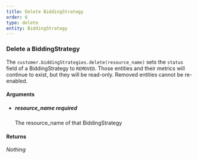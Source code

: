 ```yaml
---
title: Delete BiddingStrategy 
order: 6
type: delete
entity: BiddingStrategy 
---
```


### Delete a BiddingStrategy 

The `customer.biddingStrategies.delete(resource_name)` sets the `status` field of a BiddingStrategy to `REMOVED`. Those entities and their metrics will continue to exist, but they will be read-only. Removed entities cannot be re-enabled.


#### Arguments

- ##### resource_name *required*
    The resource_name of that BiddingStrategy


#### Returns

_Nothing_